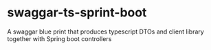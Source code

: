 # swaggar-ts-sprint-boot
A swaggar blue print that produces typescript DTOs and client library together with Spring boot controllers
